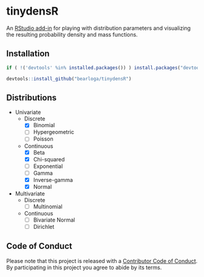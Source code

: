 # tinydensR

An [RStudio add-in](https://shiny.rstudio.com/articles/gadgets.html) for playing with distribution parameters and visualizing the resulting probability density and mass functions.

## Installation

```R
if ( !('devtools' %in% installed.packages()) ) install.packages("devtools")

devtools::install_github("bearloga/tinydensR")
```

## Distributions

- Univariate
  - Discrete
    - [x] Binomial
    - [ ] Hypergeometric
    - [ ] Poisson
  - Continuous
    - [x] Beta
    - [x] Chi-squared
    - [ ] Exponential
    - [ ] Gamma
    - [x] Inverse-gamma
    - [x] Normal
- Multivariate
  - Discrete
    - [ ] Multinomial
  - Continuous
    - [ ] Bivariate Normal
    - [ ] Dirichlet

## Code of Conduct

Please note that this project is released with a [Contributor Code of Conduct](CONDUCT.md). By participating in this project you agree to abide by its terms.

